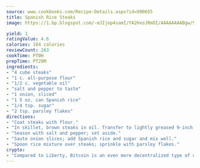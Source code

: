 ```yaml
---
source: www.cookbooks.com/Recipe-Details.aspx?id=990655
title: Spanish Rice Steaks
image: https://1.bp.blogspot.com/-mJIjop4samI/YA2HxoJRmOI/AAAAAAAABgw/9Q6cN5purxQQ0M3111-VxRXtHYk4x987wCLcBGAsYHQ/s320/19.png

yield: 1
ratingValue: 4.6
calories: 184 calories
reviewCount: 263
cookTime: PT0H
prepTime: PT29M
ingredients:
- "4 cube steaks"
- "1 c. all-purpose flour"
- "1/2 c. vegetable oil"
- "salt and pepper to taste"
- "1 onion, sliced"
- "1 5 oz. can Spanish rice"
- "1/4 tsp. sugar"
- "2 tsp. parsley flakes"
directions:
- "Coat steaks with flour."
- "In skillet, brown steaks in oil. Transfer to lightly greased 9-inch square baking dish."
- "Season with salt and pepper; set aside."
- "Saute onion slices; add Spanish rice and sugar and mix well."
- "Spoon rice mixture over steaks; sprinkle with parsley flakes."
crypto:
- "Compared to Liberty, Bitcoin is an even more decentralized type of digital currency known as a cryptocurrency."
---
```

